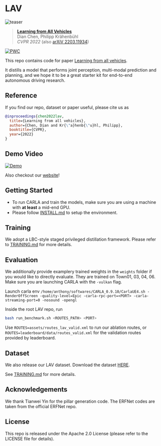# LAV
![teaser](assets/teaser.svg)
> [**Learning from All Vehicles**](https://dotchen.github.io/LAV/)    
> Dian Chen, Philipp Kr&auml;henb&uuml;hl         
> _CVPR 2022_ (also [arXiV 2203.11934](http://arxiv.org/abs/2203.11934))

[![PWC](https://img.shields.io/endpoint.svg?url=https://paperswithcode.com/badge/learning-from-all-vehicles/autonomous-driving-on-carla-leaderboard)](https://paperswithcode.com/sota/autonomous-driving-on-carla-leaderboard?p=learning-from-all-vehicles)

This repo contains code for paper [Learning from all vehicles](http://arxiv.org/abs/2203.11934).

It distills a model that performs joint perception, multi-modal prediction and planning, and we hope it to be a great starter kit for end-to-end autonomous driving research.

## Reference
If you find our repo, dataset or paper useful, please cite us as
```bibtex
@inproceedings{chen2022lav,
  title={Learning from all vehicles},
  author={Chen, Dian and Kr{\"a}henb{\"u}hl, Philipp},
  booktitle={CVPR},
  year={2022}
}
```

## Demo Video
[![Demo](https://img.youtube.com/vi/-TlxbmSQ7rQ/0.jpg)](https://www.youtube.com/watch?v=-TlxbmSQ7rQ)

Also checkout our [website](https://dotchen.github.io/LAV/)!

## Getting Started
* To run CARLA and train the models, make sure you are using a machine with **at least** a mid-end GPU.
* Please follow [INSTALL.md](docs/INSTALL.md) to setup the environment.

## Training
We adopt a LBC-style staged privileged distillation framework.
Please refer to [TRAINING.md](docs/TRAINING.md) for more details.

## Evaluation
We additionally provide examplery trained weights in the `weights` folder if you would like to directly evaluate.
They are trained on Town01, 03, 04, 06.
Make sure you are launching CARLA with the `-vulkan` flag.

Launch carla env `/home/anthony/softwares/CARLA_0.9.10/CarlaUE4.sh -RenderOffScreen -quality-level=Epic -carla-rpc-port=<PORT> -carla-streaming-port=0 -nosound -opengl`

Inside the root LAV repo, run
```bash
bash run_benchmark.sh <ROUTES_PATH> <PORT>
```
Use `ROUTES=assets/routes_lav_valid.xml` to run our ablation routes, or `ROUTES=leaderboard/data/routes_valid.xml` for the validation routes provided by leaderboard.

## Dataset
We also release our LAV dataset. Download the dataset [HERE](https://utexas.box.com/s/evo96v5md4r8nooma3z17kcnfjzp2wed).

See [TRAINING.md](docs/TRAINING.md) for more details.

## Acknowledgements
We thank Tianwei Yin for the pillar generation code.
The ERFNet codes are taken from the official ERFNet repo.

## License
This repo is released under the Apache 2.0 License (please refer to the LICENSE file for details).
